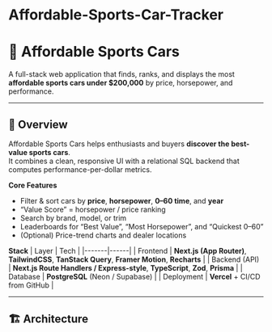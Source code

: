 # Affordable-Sports-Car-Tracker
# 🚗 Affordable Sports Cars
A full-stack web application that finds, ranks, and displays the most **affordable sports cars under $200,000** by price, horsepower, and performance.

---

## 🎯 Overview
Affordable Sports Cars helps enthusiasts and buyers **discover the best-value sports cars**.  
It combines a clean, responsive UI with a relational SQL backend that computes performance-per-dollar metrics.

**Core Features**
- Filter & sort cars by **price**, **horsepower**, **0–60 time**, and **year**
- “Value Score” = horsepower / price ranking
- Search by brand, model, or trim
- Leaderboards for “Best Value”, “Most Horsepower”, and “Quickest 0–60”
- (Optional) Price-trend charts and dealer locations

**Stack**
| Layer | Tech |
|-------|------|
| Frontend | **Next.js (App Router)**, **TailwindCSS**, **TanStack Query**, **Framer Motion**, **Recharts** |
| Backend (API) | **Next.js Route Handlers / Express-style**, **TypeScript**, **Zod**, **Prisma** |
| Database | **PostgreSQL** (Neon / Supabase) |
| Deployment | **Vercel** + CI/CD from GitHub |

---

## 🏗️ Architecture
